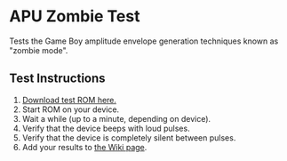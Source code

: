# APU Zombie Test

Tests the Game Boy amplitude envelope generation techniques known as "zombie mode".

## Test Instructions

1. [Download test ROM here.](https://github.com/jkotlinski/apu-zombie-test/releases)
2. Start ROM on your device.
3. Wait a while (up to a minute, depending on device).
4. Verify that the device beeps with loud pulses.
5. Verify that the device is completely silent between pulses.
5. Add your results to [the Wiki page](https://github.com/jkotlinski/apu-zombie-test/wiki).
